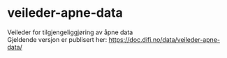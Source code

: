 # veileder-apne-data
Veileder for tilgjengeliggjøring av åpne data  
Gjeldende versjon er publisert her: https://doc.difi.no/data/veileder-apne-data/
